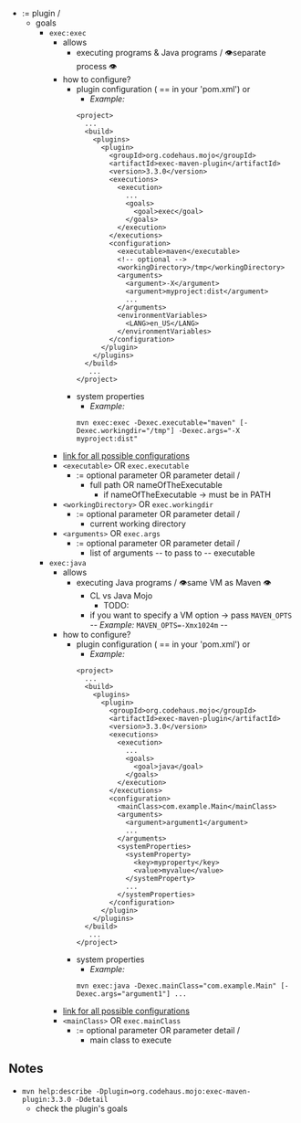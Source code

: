 * := plugin /
  * goals
    * `exec:exec`
      * allows
        * executing programs & Java programs / 👁️separate process 👁️
      * how to configure?
        * plugin configuration ( == in your 'pom.xml') or
          * _Example:_
          ```
          <project>
            ...
            <build>
              <plugins>
                <plugin>
                  <groupId>org.codehaus.mojo</groupId>
                  <artifactId>exec-maven-plugin</artifactId>
                  <version>3.3.0</version>
                  <executions>
                    <execution>
                      ...
                      <goals>
                        <goal>exec</goal>
                      </goals>
                    </execution>
                  </executions>
                  <configuration>
                    <executable>maven</executable>
                    <!-- optional -->
                    <workingDirectory>/tmp</workingDirectory>
                    <arguments>
                      <argument>-X</argument>
                      <argument>myproject:dist</argument>
                      ...
                    </arguments>
                    <environmentVariables>
                      <LANG>en_US</LANG>
                    </environmentVariables>
                  </configuration>
                </plugin>
              </plugins>
            </build>
             ...
          </project>
          ```
        * system properties
          * _Example:_
          ```
          mvn exec:exec -Dexec.executable="maven" [-Dexec.workingdir="/tmp"] -Dexec.args="-X myproject:dist"
          ```
      * [link for all possible configurations](https://www.mojohaus.org/exec-maven-plugin/exec-mojo.html)
      * `<executable>` OR `exec.executable`
        * := optional parameter OR parameter detail /
          * full path OR nameOfTheExecutable 
            * if nameOfTheExecutable -> must be in PATH
      * `<workingDirectory>` OR `exec.workingdir`
        * := optional parameter OR parameter detail /
          * current working directory
      * `<arguments>` OR `exec.args`
        * := optional parameter OR parameter detail /
          * list of arguments -- to pass to -- executable
    * `exec:java`
      * allows
        * executing Java programs / 👁️same VM as Maven 👁️
          * CL vs Java Mojo
            * TODO:
          * if you want to specify a VM option -> pass `MAVEN_OPTS` -- _Example:_ `MAVEN_OPTS=-Xmx1024m` --
      * how to configure?
        * plugin configuration ( == in your 'pom.xml') or
          * _Example:_
          ```
          <project>
            ...
            <build>
              <plugins>
                <plugin>
                  <groupId>org.codehaus.mojo</groupId>
                  <artifactId>exec-maven-plugin</artifactId>
                  <version>3.3.0</version>
                  <executions>
                    <execution>
                      ...
                      <goals>
                        <goal>java</goal>
                      </goals>
                    </execution>
                  </executions>
                  <configuration>
                    <mainClass>com.example.Main</mainClass>
                    <arguments>
                      <argument>argument1</argument>
                      ...
                    </arguments>
                    <systemProperties>
                      <systemProperty>
                        <key>myproperty</key>
                        <value>myvalue</value>
                      </systemProperty>
                      ...
                    </systemProperties>
                  </configuration>
                </plugin>
              </plugins>
            </build>
             ...
          </project>
          ```
        * system properties
          * _Example:_
          ```
          mvn exec:java -Dexec.mainClass="com.example.Main" [-Dexec.args="argument1"] ...
          ```
      * [link for all possible configurations](https://www.mojohaus.org/exec-maven-plugin/java-mojo.html)
      * `<mainClass>` OR `exec.mainClass`
        * := optional parameter OR parameter detail /
          * main class to execute

## Notes
* `mvn help:describe -Dplugin=org.codehaus.mojo:exec-maven-plugin:3.3.0 -Ddetail`
  * check the plugin's goals